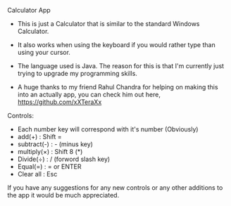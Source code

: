 Calculator App

- This is just a Calculator that is similar to the standard Windows Calculator.

- It also works when using the keyboard if you would rather type than using your cursor.

- The language used is Java. The reason for this is that I'm currently just trying to upgrade my programming skills.

- A huge thanks to my friend Rahul Chandra for helping on making this into an actually app, you can check him out here, https://github.com/xXTeraXx

Controls:
- Each number key will correspond with it's number (Obviously)
- add(+) : Shift =
- subtract(-) : - (minus key)
- multiply(×) : Shift 8 (*)
- Divide(÷) : / (forword slash key)
- Equal(=) : = or ENTER
- Clear all : Esc

If you have any suggestions for any new controls or any other additions to the app it would be much appreciated.
